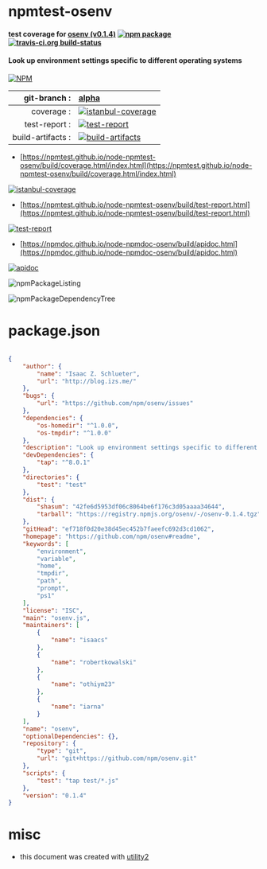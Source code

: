 # npmtest-osenv

#### test coverage for  [osenv (v0.1.4)](https://github.com/npm/osenv#readme)  [![npm package](https://img.shields.io/npm/v/npmtest-osenv.svg?style=flat-square)](https://www.npmjs.org/package/npmtest-osenv) [![travis-ci.org build-status](https://api.travis-ci.org/npmtest/node-npmtest-osenv.svg)](https://travis-ci.org/npmtest/node-npmtest-osenv)

#### Look up environment settings specific to different operating systems

[![NPM](https://nodei.co/npm/osenv.png?downloads=true&downloadRank=true&stars=true)](https://www.npmjs.com/package/osenv)

| git-branch : | [alpha](https://github.com/npmtest/node-npmtest-osenv/tree/alpha)|
|--:|:--|
| coverage : | [![istanbul-coverage](https://npmtest.github.io/node-npmtest-osenv/build/coverage.badge.svg)](https://npmtest.github.io/node-npmtest-osenv/build/coverage.html/index.html)|
| test-report : | [![test-report](https://npmtest.github.io/node-npmtest-osenv/build/test-report.badge.svg)](https://npmtest.github.io/node-npmtest-osenv/build/test-report.html)|
| build-artifacts : | [![build-artifacts](https://npmtest.github.io/node-npmtest-osenv/glyphicons_144_folder_open.png)](https://github.com/npmtest/node-npmtest-osenv/tree/gh-pages/build)|

- [https://npmtest.github.io/node-npmtest-osenv/build/coverage.html/index.html](https://npmtest.github.io/node-npmtest-osenv/build/coverage.html/index.html)

[![istanbul-coverage](https://npmtest.github.io/node-npmtest-osenv/build/screenCapture.buildCi.browser.%252Ftmp%252Fbuild%252Fcoverage.lib.html.png)](https://npmtest.github.io/node-npmtest-osenv/build/coverage.html/index.html)

- [https://npmtest.github.io/node-npmtest-osenv/build/test-report.html](https://npmtest.github.io/node-npmtest-osenv/build/test-report.html)

[![test-report](https://npmtest.github.io/node-npmtest-osenv/build/screenCapture.buildCi.browser.%252Ftmp%252Fbuild%252Ftest-report.html.png)](https://npmtest.github.io/node-npmtest-osenv/build/test-report.html)

- [https://npmdoc.github.io/node-npmdoc-osenv/build/apidoc.html](https://npmdoc.github.io/node-npmdoc-osenv/build/apidoc.html)

[![apidoc](https://npmdoc.github.io/node-npmdoc-osenv/build/screenCapture.buildCi.browser.%252Ftmp%252Fbuild%252Fapidoc.html.png)](https://npmdoc.github.io/node-npmdoc-osenv/build/apidoc.html)

![npmPackageListing](https://npmtest.github.io/node-npmtest-osenv/build/screenCapture.npmPackageListing.svg)

![npmPackageDependencyTree](https://npmtest.github.io/node-npmtest-osenv/build/screenCapture.npmPackageDependencyTree.svg)



# package.json

```json

{
    "author": {
        "name": "Isaac Z. Schlueter",
        "url": "http://blog.izs.me/"
    },
    "bugs": {
        "url": "https://github.com/npm/osenv/issues"
    },
    "dependencies": {
        "os-homedir": "^1.0.0",
        "os-tmpdir": "^1.0.0"
    },
    "description": "Look up environment settings specific to different operating systems",
    "devDependencies": {
        "tap": "^8.0.1"
    },
    "directories": {
        "test": "test"
    },
    "dist": {
        "shasum": "42fe6d5953df06c8064be6f176c3d05aaaa34644",
        "tarball": "https://registry.npmjs.org/osenv/-/osenv-0.1.4.tgz"
    },
    "gitHead": "ef718f0d20e38d45ec452b7faeefc692d3cd1062",
    "homepage": "https://github.com/npm/osenv#readme",
    "keywords": [
        "environment",
        "variable",
        "home",
        "tmpdir",
        "path",
        "prompt",
        "ps1"
    ],
    "license": "ISC",
    "main": "osenv.js",
    "maintainers": [
        {
            "name": "isaacs"
        },
        {
            "name": "robertkowalski"
        },
        {
            "name": "othiym23"
        },
        {
            "name": "iarna"
        }
    ],
    "name": "osenv",
    "optionalDependencies": {},
    "repository": {
        "type": "git",
        "url": "git+https://github.com/npm/osenv.git"
    },
    "scripts": {
        "test": "tap test/*.js"
    },
    "version": "0.1.4"
}
```



# misc
- this document was created with [utility2](https://github.com/kaizhu256/node-utility2)
